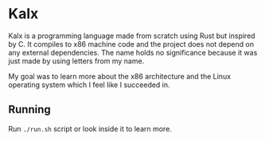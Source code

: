 # Kalx
Kalx is a programming language made from scratch using Rust but inspired by C.
It compiles to x86 machine code and the project does not depend on any external dependencies.
The name holds no significance because it was just made by using letters from my name.

My goal was to learn more about the x86 architecture and the Linux operating system which I feel like I succeeded in.

## Running
Run `./run.sh` script or look inside it to learn more.
